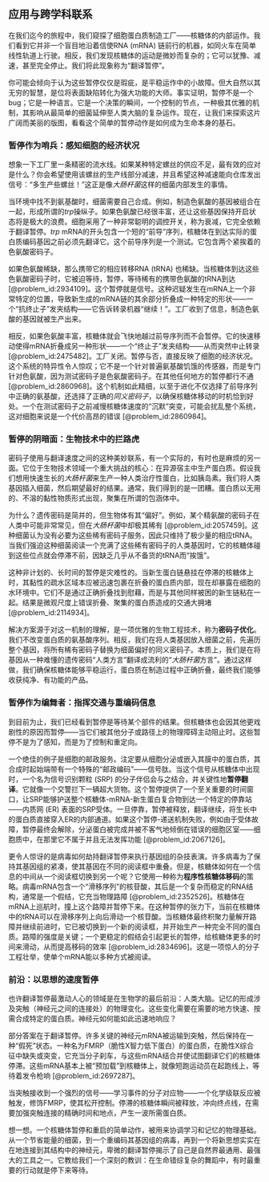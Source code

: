 ## 应用与跨学科联系

在我们迄今的旅程中，我们窥探了细胞蛋白质制造工厂——核糖体的内部运作。我们看到它并非一个盲目地沿着信使RNA (mRNA) 链前行的机器，如同火车在简单线性轨道上行驶。相反，我们发现核糖体的运动是微妙而复杂的；它可以犹豫、减速，甚至完全停止。我们将此现象称为“翻译暂停”。

你可能会倾向于认为这些暂停仅仅是瑕疵，是平稳运作中的小故障。但大自然以其无穷的智慧，是位将表面缺陷转化为强大功能的大师。事实证明，暂停不是一个bug；它是一种语言。它是一个决策的瞬间，一个控制的节点，一种极其优雅的机制，其影响从最简单的细菌延伸至人类大脑的复杂运作。现在，让我们来探索这片广阔而美丽的版图，看看这个简单的暂停动作是如何成为生命本身的基石。

### 暂停作为哨兵：感知细胞的经济状况

想象一下工厂里一条精密的流水线。如果某种特定螺丝的供应不足，最有效的应对是什么？你会希望使用该螺丝的生产线部分减速，并且希望这种减速能向仓库发出信号：“多生产些螺丝！”这正是像*大肠杆菌*这样的细菌内部发生的事情。

当环境中找不到氨基酸时，细菌需要自己合成。例如，制造色氨酸的基因被组合在一起，形成所谓的*trp*操纵子。如果色氨酸已经很丰富，还让这些基因保持开启状态将是极大的浪费。细胞采用了一种非常聪明的调控开关，称为衰减，它完全依赖于翻译暂停。*trp* mRNA的开头包含一个短的“前导”序列，核糖体在到达实际的蛋白质编码基因之前必须先翻译它。这个前导序列是一个测试。它包含两个紧挨着的色氨酸密码子。

如果色氨酸稀缺，那么携带它的相应转移RNA (tRNA) 也稀缺。当核糖体到达这些色氨酸密码子时，它被迫等待，暂停，等待稀有的携带色氨酸的tRNA到达 [@problem_id:2934109]。这个暂停就是信号。这种迟疑发生在mRNA上一个非常特定的位置，导致新生成的mRNA链的其余部分折叠成一种特定的形状——一个“抗终止子”发夹结构——它告诉转录机器“继续！”。工厂收到了信息，制造色氨酸的基因就被生产出来。

相反，如果色氨酸丰富，核糖体就会飞快地越过前导序列而不会暂停。它的快速移动使得mRNA折叠成另一种形状——一个“终止子”发夹结构——从而突然中止转录 [@problem_id:2475482]。工厂关闭。暂停与否，直接反映了细胞的经济状况。这个系统的特异性令人惊叹；它不是一个针对普遍氨基酸饥饿的传感器，而是专门针对色氨酸，因为测试密码子是色氨酸密码子。在其他任何地方的暂停都行不通 [@problem_id:2860968]。这个机制如此精细，以至于进化不仅选择了前导序列中正确的氨基酸，还选择了正确的*同义密码子*，以确保核糖体移动的时机恰到好处。一个在测试密码子之前减慢核糖体速度的“沉默”突变，可能会扰乱整个系统，这对细胞来说是一个代价高昂的错误 [@problem_id:2860984]。

### 暂停的阴暗面：生物技术中的拦路虎

密码子使用与翻译速度之间的这种美妙联系，有一个实际的，有时也是麻烦的另一面。它位于生物技术领域一个重大挑战的核心：在异源宿主中生产蛋白质。假设我们想用快速生长的*大肠杆菌*来生产一种人类治疗性蛋白，比如胰岛素。我们将人类基因插入细菌，然后期望最好的结果。通常，我们得到的是一团糟。蛋白质以无用的、不溶的黏性物质形式出现，聚集在所谓的包涵体中。

为什么？遗传密码是简并的，但生物体有其“偏好”。例如，某个精氨酸的密码子在人类中可能非常常见，但在*大肠杆菌*中却极其稀有 [@problem_id:2057459]。这种细菌认为没有必要为这些稀有密码子服务，因此只维持了极少量的相应tRNA。当我们强迫这种细菌阅读一个充满了这些稀有密码子的人类基因时，它的核糖体碰到这些位点就会停滞不前，因缺乏几乎从不备货的tRNA而“挨饿”。

这种非计划的、长时间的暂停是灾难性的。当新生蛋白链悬挂在停滞的核糖体上时，其黏性的疏水区域本应被迅速包裹在折叠的蛋白质内部，现在却暴露在细胞的水环境中。它们不是通过正确折叠找到慰藉，而是与其他同样被困的新生链粘在一起。结果是微观尺度上错误折叠、聚集的蛋白质造成的交通大拥堵 [@problem_id:2114934]。

解决方案源于对这一机制的理解，是一项优雅的生物工程技术，称为**密码子优化**。我们不改变蛋白质的氨基酸序列。相反，我们在将人类基因放入细菌之前，先遍历整个基因，将所有稀有密码子替换为细菌偏好的同义密码子。本质上，我们是在将基因从一种难懂的遗传密码“人类方言”翻译成流利的“*大肠杆菌*方言”。通过这样做，我们确保核糖体能够平稳运行，蛋白质在制造过程中正确折叠，最终我们能够收获纯净、有功能的产品。

### 暂停作为编舞者：指挥交通与重编码信息

到目前为止，我们已经看到暂停是等待某个部件的结果。但核糖体也会因其他更戏剧性的原因而暂停——当它们被其他分子或路径上的物理障碍主动阻止时。这些暂停不是为了感知，而是为了控制和重定向。

一个绝佳的例子是细胞的邮政服务。注定要从细胞分泌或嵌入其膜中的蛋白质，其合成时起始端带有一个特殊的“邮政编码”——信号肽。当这个信号从核糖体中出现时，一个名为信号识别颗粒 (SRP) 的分子伴侣会与之结合，并关键性地**暂停翻译**。它就像一个交警拦下一辆超大货物。这个暂停提供了一个至关重要的时间窗口，让SRP能够护送整个核糖体-mRNA-新生蛋白复合物到达一个特定的停靠站——内质网 (ER) 表面的SRP受体。一旦停靠，暂停被释放，翻译继续，将生长中的蛋白质直接穿入ER的内部通道。如果这个暂停-递送机制失败，例如由于受体故障，暂停最终会解除，分泌蛋白被完成并被不客气地倾倒在错误的细胞区室——细胞质中，在那里它不属于并且无法发挥功能 [@problem_id:2067126]。

更令人惊讶的是病毒如何劫持翻译暂停来执行基因组的杂技表演。许多病毒为了保持其基因组的紧凑，使其基因在不同的阅读框中重叠。但是，核糖体如何在一个信息的中间从一个阅读框切换到另一个呢？它使用一种称为**程序性核糖体移码**的策略。病毒mRNA包含一个“滑移序列”的核苷酸，其后是一个复杂而稳定的RNA结构，通常是一个假结，它充当物理路障 [@problem_id:2352526]。核糖体在mRNA上巡航时，撞上这个路障并暂停下来。在这种暂停的张力下，当前在核糖体中的tRNA可以在滑移序列上向后滑动一个核苷酸。当核糖体最终积聚力量解开路障并继续前进时，它已被切换到一个新的阅读框，并开始生产一种完全不同的蛋白质。路障的强度是关键；一个更稳定的假结会引起更长的暂停，给核糖体更多的时间来滑动，从而提高移码的效率 [@problem_id:2834696]。这是一项惊人的分子工程壮举，使单个mRNA能以多种方式被阅读。

### 前沿：以思想的速度暂停

也许翻译暂停最激动人心的领域是在生物学的最后前沿：人类大脑。记忆的形成涉及突触（神经元之间的连接处）的物理变化。这些变化需要在需要的地方快速、按需合成特定的蛋白质。神经元如何能如此迅速地响应？

部分答案在于翻译暂停。许多关键的神经元mRNA被运输到突触，然后保持在一种“假死”状态。一种名为FMRP（脆性X智力低下蛋白）的蛋白质，在脆性X综合征中缺失或突变，它充当分子刹车，与这些mRNA结合并使试图翻译它们的核糖体停滞。这些mRNA基本上被“预加载”到核糖体上，就像短跑运动员在起跑线上，等待着发令枪响 [@problem_id:2697287]。

当突触接收到一个强烈的信号——学习事件的分子对应物——一个化学级联反应被触发，修饰FMRP，使其松开控制。停滞的核糖体瞬间被释放，冲向终点线，在需要加强突触连接的精确时间和地点，产生一波所需蛋白质。

想一想。一个核糖体暂停和重启的简单动作，被用来协调学习和记忆的物理基础。从一个节省能量的细菌，到一个重编码其基因组的病毒，再到一个将新思想实实在在地连接到其结构中的神经元，卑微的翻译暂停揭示了自己是自然界最通用、最强大的工具之一。它教给我们一个深刻的教训：在生命错综复杂的舞蹈中，有时最重要的行动就是停下来等待。
